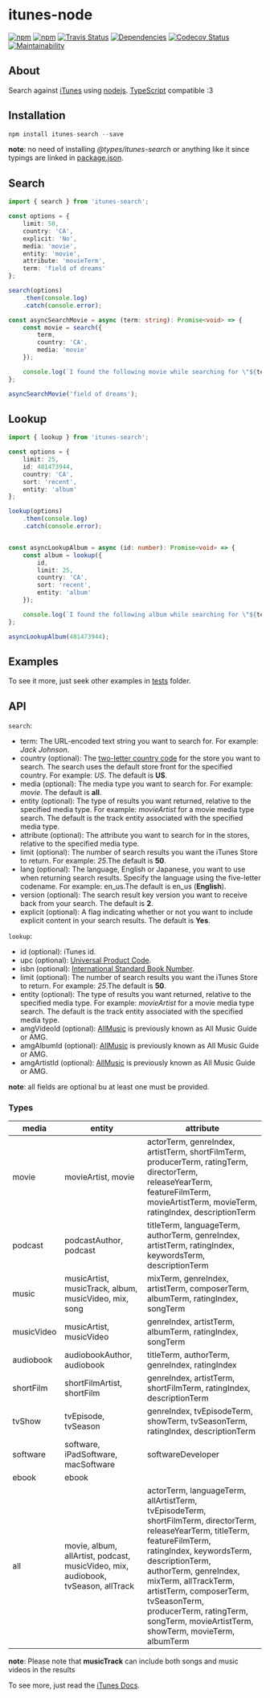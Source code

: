 itunes-node
===========

[![npm](https://img.shields.io/npm/v/itunes-search.svg?style=flat-square)](https://www.npmjs.com/package/itunes-search)
[![npm](https://img.shields.io/npm/dt/itunes-search.svg?style=flat-square)](https://www.npmjs.com/package/itunes-search)
[![Travis Status](https://img.shields.io/travis/Fazendaaa/itunes-node.svg?style=flat-square)](https://travis-ci.org/Fazendaaa/itunes-node)
[![Dependencies](https://david-dm.org/Fazendaaa/itunes-node.svg?style=flat-square)](https://github.com/Fazendaaa/itunes-node/blob/master/package.json)
[![Codecov Status](https://img.shields.io/codecov/c/github/Fazendaaa/itunes-node/badge.svg?style=flat-square)](https://codecov.io/gh/Fazendaaa/itunes-node)
[![Maintainability](https://api.codeclimate.com/v1/badges/04c334bbe522d8a0823f/maintainability)](https://codeclimate.com/github/Fazendaaa/itunes-node/maintainability)

## About

Search against [iTunes](https://www.apple.com/itunes/) using [nodejs](https://nodejs.org/). [TypeScript](https://www.typescriptlang.org/) compatible :3

## Installation

```js
npm install itunes-search --save
```

**note**: no need of installing _@types/itunes-search_ or anything like it since typings are linked in [package.json](./package.json).

## Search

```typescript
import { search } from 'itunes-search';

const options = {
    limit: 50,
    country: 'CA',
    explicit: 'No',
    media: 'movie',
    entity: 'movie',
    attribute: 'movieTerm',
    term: 'field of dreams'
};

search(options)
    .then(console.log)
    .catch(console.error);

const asyncSearchMovie = async (term: string): Promise<void> => {
    const movie = search({
        term,
        country: 'CA',
        media: 'movie'
    });

    console.log(`I found the following movie while searching for \"${term}"\:\n${movie}`);
};

asyncSearchMovie('field of dreams');
```

## Lookup

```typescript
import { lookup } from 'itunes-search';

const options = {
    limit: 25,
    id: 481473944,
    country: 'CA',
    sort: 'recent',
    entity: 'album'
};

lookup(options)
    .then(console.log)
    .catch(console.error);


const asyncLookupAlbum = async (id: number): Promise<void> => {
    const album = lookup({
        id,
        limit: 25,
    	country: 'CA',
        sort: 'recent',
    	entity: 'album'
    });

    console.log(`I found the following album while searching for \"${term}"\:\n${album}`);
};

asyncLookupAlbum(481473944);
```

## Examples
To see it more, just seek other examples in [tests](./tests) folder.

## API

`search`:
* term: The URL-encoded text string you want to search for. For example: _Jack Johnson_.
* country (optional): The [two-letter country code](https://en.wikipedia.org/wiki/ISO_3166-1_alpha-2) for the store you want to search. The search uses the default store front for the specified country. For example: _US_. The default is **US**.
* media (optional): The media type you want to search for. For example: _movie_. The default is **all**.
* entity (optional): The type of results you want returned, relative to the specified media type. For example: _movieArtist_ for a movie media type search. The default is the track entity associated with the specified media type.
* attribute (optional): The attribute you want to search for in the stores, relative to the specified media type.
* limit (optional): The number of search results you want the iTunes Store to return. For example: _25_.The default is **50**.
* lang (optional): The language, English or Japanese, you want to use when returning search results. Specify the language using the five-letter codename. For example: en_us.The default is en_us (**English**).
* version (optional): The search result key version you want to receive back from your search. The default is **2**.
* explicit (optional): A flag indicating whether or not you want to include explicit content in your search results. The default is **Yes**.

`lookup`:
* id (optional): iTunes id.
* upc (optional): [Universal Product Code](https://en.wikipedia.org/wiki/Universal_Product_Code).
* isbn (optional): [International Standard Book Number](https://en.wikipedia.org/wiki/International_Standard_Book_Number).
* limit (optional): The number of search results you want the iTunes Store to return. For example: _25_.The default is **50**.
* entity (optional): The type of results you want returned, relative to the specified media type. For example: _movieArtist_ for a movie media type search. The default is the track entity associated with the specified media type.
* amgVideoId (optional): [AllMusic](https://en.wikipedia.org/wiki/AllMusic) is previously known as All Music Guide or AMG.
* amgAlbumId (optional): [AllMusic](https://en.wikipedia.org/wiki/AllMusic) is previously known as All Music Guide or AMG.
* amgArtistId (optional): [AllMusic](https://en.wikipedia.org/wiki/AllMusic) is previously known as All Music Guide or AMG.

**note**: all fields are optional bu at least one must be provided.

### Types

| media | entity | attribute |
| ----- | ------ | --------- |
| movie | movieArtist, movie | actorTerm, genreIndex, artistTerm, shortFilmTerm, producerTerm, ratingTerm, directorTerm, releaseYearTerm, featureFilmTerm, movieArtistTerm, movieTerm, ratingIndex, descriptionTerm |
| podcast | podcastAuthor, podcast | titleTerm, languageTerm, authorTerm, genreIndex, artistTerm, ratingIndex, keywordsTerm, descriptionTerm |
| music | musicArtist, musicTrack, album, musicVideo, mix, song | mixTerm, genreIndex, artistTerm, composerTerm, albumTerm, ratingIndex, songTerm |
| musicVideo | musicArtist, musicVideo | genreIndex, artistTerm, albumTerm, ratingIndex, songTerm |
| audiobook | audiobookAuthor, audiobook | titleTerm, authorTerm, genreIndex, ratingIndex |
| shortFilm | shortFilmArtist, shortFilm | genreIndex, artistTerm, shortFilmTerm, ratingIndex, descriptionTerm |
| tvShow | tvEpisode, tvSeason | genreIndex, tvEpisodeTerm, showTerm, tvSeasonTerm, ratingIndex, descriptionTerm |
| software | software, iPadSoftware, macSoftware | softwareDeveloper |
| ebook | ebook |
| all | movie, album, allArtist, podcast, musicVideo, mix, audiobook, tvSeason, allTrack | actorTerm, languageTerm, allArtistTerm, tvEpisodeTerm, shortFilmTerm, directorTerm, releaseYearTerm, titleTerm, featureFilmTerm, ratingIndex, keywordsTerm, descriptionTerm, authorTerm, genreIndex, mixTerm, allTrackTerm, artistTerm, composerTerm, tvSeasonTerm, producerTerm, ratingTerm, songTerm, movieArtistTerm, showTerm, movieTerm, albumTerm |

**note**: Please note that **musicTrack** can include both songs and music videos in the results

To see more, just read the [iTunes Docs](https://affiliate.itunes.apple.com/resources/documentation/itunes-store-web-service-search-api/).
